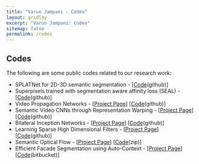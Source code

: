 ```yaml
---
title: "Varun Jampani - Codes"
layout: gridlay
excerpt: "Varun Jampani: Codes"
sitemap: false
permalink: /codes
---
```


## Codes

<p>The following are some public codes related to our research work:</p>

<ul>
	<li>SPLATNet for 2D-3D semantic segmentation - [<a href="https://github.com/NVlabs/splatnet">Code</a>(github)]</li>
	<li>Superpixels trained with segmentation aware affinity loss (SEAL) - [<a href="https://github.com/wctu/SEAL">Code</a>(github)]</li>
	<li>Video Propagation Networks - [<a href="http://varunjampani.github.io/vpn">Project Page</a>] [<a href="https://github.com/varunjampani/video_prop_networks">Code</a>(github)]</li>
	<li>Semantic Video CNNs through Representation Warping - [<a href="http://segmentation.is.tuebingen.mpg.de/netwarp/">Project Page</a>] [<a href="https://github.com/raghudeep/netwarp_public">Code</a>(github)]</li>
	<li>Bilateral Inception Networks - [<a href="http://segmentation.is.tuebingen.mpg.de">Project Page</a>] [<a href="https://github.com/raghudeep/bilateralinceptions">Code</a>(github)]</li>
	<li>Learning Sparse High Dimensional Filters - [<a href="http://bilateralnn.is.tuebingen.mpg.de">Project Page</a>] [<a href="https://github.com/MPI-IS/bilateralNN">Code</a>(github)]</li>
	<li>Semantic Optical Flow - [<a href="https://ps.is.tuebingen.mpg.de/research_projects/semantic-optical-flow">Project Page</a>] [<a href="https://ps.is.tuebingen.mpg.de/uploads_file/attachment/attachment/281/semantic_flow_code_release.zip">Code</a>(zip)]</li>
	<li>Efficient Facade Segmentation using Auto-Context - [<a href="https://ps.is.tuebingen.mpg.de/research_projects/facade-segmentation">Project Page</a>] [<a href="https://bitbucket.org/rgadde/wacv15_code">Code</a>(bitbucket)]</li>
</ul>

<p>&nbsp;</p>
